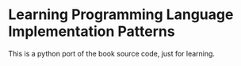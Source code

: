 Learning Programming Language Implementation Patterns
=====================================================

This is a python port of the book source code, just for learning. 